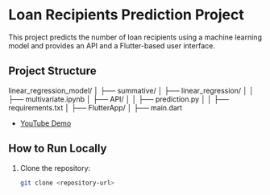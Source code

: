 # Loan Recipients Prediction Project

This project predicts the number of loan recipients using a machine learning model and provides an API and a Flutter-based user interface.

## Project Structure

linear_regression_model/
│
├── summative/
│   ├── linear_regression/
│   │   ├── multivariate.ipynb
│   ├── API/
│   │   ├── prediction.py
│   │   ├── requirements.txt
│   ├── FlutterApp/
│       ├── main.dart


- [YouTube Demo](https://youtube.com)

## How to Run Locally
1. Clone the repository:
   ```bash
   git clone <repository-url>
